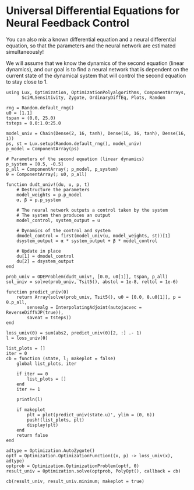 # Universal Differential Equations for Neural Feedback Control

You can also mix a known differential equation and a neural differential
equation, so that the parameters and the neural network are estimated
simultaneously!

We will assume that we know the dynamics of the second equation
(linear dynamics), and our goal is to find a neural network that is dependent
on the current state of the dynamical system that will control the second
equation to stay close to 1.

```@example udeneuralcontrol
using Lux, Optimization, OptimizationPolyalgorithms, ComponentArrays,
      SciMLSensitivity, Zygote, OrdinaryDiffEq, Plots, Random

rng = Random.default_rng()
u0 = [1.1]
tspan = (0.0, 25.0)
tsteps = 0.0:1.0:25.0

model_univ = Chain(Dense(2, 16, tanh), Dense(16, 16, tanh), Dense(16, 1))
ps, st = Lux.setup(Random.default_rng(), model_univ)
p_model = ComponentArray(ps)

# Parameters of the second equation (linear dynamics)
p_system = [0.5, -0.5]
p_all = ComponentArray(; p_model, p_system)
θ = ComponentArray(; u0, p_all)

function dudt_univ!(du, u, p, t)
    # Destructure the parameters
    model_weights = p.p_model
    α, β = p.p_system

    # The neural network outputs a control taken by the system
    # The system then produces an output
    model_control, system_output = u

    # Dynamics of the control and system
    dmodel_control = first(model_univ(u, model_weights, st))[1]
    dsystem_output = α * system_output + β * model_control

    # Update in place
    du[1] = dmodel_control
    du[2] = dsystem_output
end

prob_univ = ODEProblem(dudt_univ!, [0.0, u0[1]], tspan, p_all)
sol_univ = solve(prob_univ, Tsit5(), abstol = 1e-8, reltol = 1e-6)

function predict_univ(θ)
    return Array(solve(prob_univ, Tsit5(), u0 = [0.0, θ.u0[1]], p = θ.p_all,
        sensealg = InterpolatingAdjoint(autojacvec = ReverseDiffVJP(true)),
        saveat = tsteps))
end

loss_univ(θ) = sum(abs2, predict_univ(θ)[2, :] .- 1)
l = loss_univ(θ)
```

```@example udeneuralcontrol
list_plots = []
iter = 0
cb = function (state, l; makeplot = false)
    global list_plots, iter

    if iter == 0
        list_plots = []
    end
    iter += 1

    println(l)

    if makeplot
        plt = plot(predict_univ(state.u)', ylim = (0, 6))
        push!(list_plots, plt)
        display(plt)
    end
    return false
end
```

```@example udeneuralcontrol
adtype = Optimization.AutoZygote()
optf = Optimization.OptimizationFunction((x, p) -> loss_univ(x), adtype)
optprob = Optimization.OptimizationProblem(optf, θ)
result_univ = Optimization.solve(optprob, PolyOpt(), callback = cb)
```

```@example udeneuralcontrol
cb(result_univ, result_univ.minimum; makeplot = true)
```
